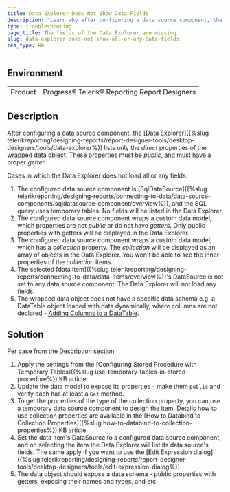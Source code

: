 ```yaml
---
title: Data Explorer Does Not Show Data Fields
description: "Learn why after configuring a data source component, the Data Explorer may lists none or only part of the properties of the wrapped data object."
type: troubleshooting
page_title: The fields of the Data Explorer are missing
slug: data-explorer-does-not-show-all-or-any-data-fields
res_type: kb
---
```


## Environment

<table>
	<tr>
		<td>Product</td>
		<td>Progress® Telerik® Reporting Report Designers</td>
	</tr>
</table>

## Description

After configuring a data source component, the [Data Explorer]({%slug telerikreporting/designing-reports/report-designer-tools/desktop-designers/tools/data-explorer%}) lists only the *direct* properties of the wrapped data object. These properties must be *public*, and must have a proper *getter*.

Cases in which the Data Explorer does not load all or any fields:

1. The configured data source component is [SqlDataSource]({%slug telerikreporting/designing-reports/connecting-to-data/data-source-components/sqldatasource-component/overview%}), and the SQL query uses temporary tables. No fields will be listed in the Data Explorer.
1. The configured data source component wraps a custom data model, which properties are not *public* or do not have *getters*. Only public properties with getters will be displayed in the Data Explorer.
1. The configured data source component wraps a custom data model, which has a *collection* property. The *collection* will be displayed as an array of objects in the Data Explorer. You won't be able to see the inner properties of the *collection* items.
1. The selected [data item]({%slug telerikreporting/designing-reports/connecting-to-data/data-items/overview%})'s DataSource is not set to any data source component. The Data Explorer will not load any fields.
1. The wrapped data object does not have a specific data schema e.g. a DataTable object loaded with data dynamically, where columns are not declared - [Adding Columns to a DataTable](https://learn.microsoft.com/en-us/dotnet/framework/data/adonet/dataset-datatable-dataview/adding-columns-to-a-datatable).

## Solution

Per case from the [Description](#description) section:

1. Apply the settings from the [Configuring Stored Procedure with Temporary Tables]({%slug use-temporary-tables-in-stored-procedure%}) KB article.
1. Update the data model to expose its properties - make them `public` and verify each has at least a `Get` method.
1. To get the properties of the type of the collection property, you can use a temporary data source component to design the item. Details how to use collection properties are available in the [How to Databind to Collection Properties]({%slug how-to-databind-to-collection-properties%}) KB article.
1. Set the data item's DataSource to a configured data source component, and on selecting the item the Data Explorer will list its data source's fields. The same apply if you want to use the [Edit Expression dialog]({%slug telerikreporting/designing-reports/report-designer-tools/desktop-designers/tools/edit-expression-dialog%}).
1. The data object should expose a data schema - public properties with getters, exposing their names and types, and etc.
